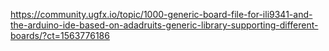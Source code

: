https://community.ugfx.io/topic/1000-generic-board-file-for-ili9341-and-the-arduino-ide-based-on-adadruits-generic-library-supporting-different-boards/?ct=1563776186

